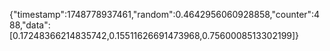 {"timestamp":1748778937461,"random":0.4642956060928858,"counter":488,"data":[0.17248366214835742,0.15511626691473968,0.7560008513302199]}
